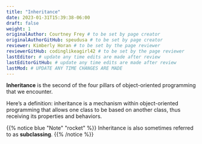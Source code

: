 ```yaml
---
title: "Inheritance"
date: 2023-01-31T15:39:38-06:00
draft: false
weight: 1
originalAuthor: Courtney Frey # to be set by page creator
originalAuthorGitHub: speudusa # to be set by page creator
reviewer: Kimberly Horan # to be set by the page reviewer
reviewerGitHub: codinglikeagirl42 # to be set by the page reviewer
lastEditor: # update any time edits are made after review
lastEditorGitHub: # update any time edits are made after review
lastMod: # UPDATE ANY TIME CHANGES ARE MADE
---
```


**Inheritance** is the second of the four pillars of object-oriented programming that we encounter.

Here’s a definition: inheritance is a mechanism within object-oriented programming that allows one class to be based on another class, thus receiving its properties and behaviors.

{{% notice blue "Note" "rocket" %}} 
Inheritance is also sometimes referred to as **subclassing**. 
{{% /notice %}}